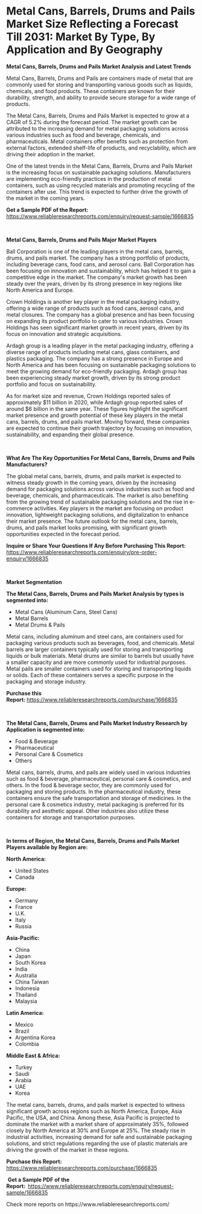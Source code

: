 <p><h1>Metal Cans, Barrels, Drums and Pails Market Size Reflecting a Forecast Till 2031: Market By Type, By Application and By Geography</h1></p><p><strong>Metal Cans, Barrels, Drums and Pails Market Analysis and Latest Trends</strong></p>
<p><p>Metal Cans, Barrels, Drums and Pails are containers made of metal that are commonly used for storing and transporting various goods such as liquids, chemicals, and food products. These containers are known for their durability, strength, and ability to provide secure storage for a wide range of products.</p><p>The Metal Cans, Barrels, Drums and Pails Market is expected to grow at a CAGR of 5.2% during the forecast period. The market growth can be attributed to the increasing demand for metal packaging solutions across various industries such as food and beverage, chemicals, and pharmaceuticals. Metal containers offer benefits such as protection from external factors, extended shelf-life of products, and recyclability, which are driving their adoption in the market.</p><p>One of the latest trends in the Metal Cans, Barrels, Drums and Pails Market is the increasing focus on sustainable packaging solutions. Manufacturers are implementing eco-friendly practices in the production of metal containers, such as using recycled materials and promoting recycling of the containers after use. This trend is expected to further drive the growth of the market in the coming years.</p></p>
<p><strong>Get a Sample PDF of the Report:&nbsp;</strong> <a href="https://www.reliableresearchreports.com/enquiry/request-sample/1666835">https://www.reliableresearchreports.com/enquiry/request-sample/1666835</a></p>
<p>&nbsp;</p>
<p><strong>Metal Cans, Barrels, Drums and Pails Major Market Players</strong></p>
<p><p>Ball Corporation is one of the leading players in the metal cans, barrels, drums, and pails market. The company has a strong portfolio of products, including beverage cans, food cans, and aerosol cans. Ball Corporation has been focusing on innovation and sustainability, which has helped it to gain a competitive edge in the market. The company's market growth has been steady over the years, driven by its strong presence in key regions like North America and Europe.</p><p>Crown Holdings is another key player in the metal packaging industry, offering a wide range of products such as food cans, aerosol cans, and metal closures. The company has a global presence and has been focusing on expanding its product portfolio to cater to various industries. Crown Holdings has seen significant market growth in recent years, driven by its focus on innovation and strategic acquisitions.</p><p>Ardagh group is a leading player in the metal packaging industry, offering a diverse range of products including metal cans, glass containers, and plastics packaging. The company has a strong presence in Europe and North America and has been focusing on sustainable packaging solutions to meet the growing demand for eco-friendly packaging. Ardagh group has been experiencing steady market growth, driven by its strong product portfolio and focus on sustainability.</p><p>As for market size and revenue, Crown Holdings reported sales of approximately $11 billion in 2020, while Ardagh group reported sales of around $6 billion in the same year. These figures highlight the significant market presence and growth potential of these key players in the metal cans, barrels, drums, and pails market. Moving forward, these companies are expected to continue their growth trajectory by focusing on innovation, sustainability, and expanding their global presence.</p></p>
<p>&nbsp;</p>
<p><strong>What Are The Key Opportunities For Metal Cans, Barrels, Drums and Pails Manufacturers?</strong></p>
<p><p>The global metal cans, barrels, drums, and pails market is expected to witness steady growth in the coming years, driven by the increasing demand for packaging solutions across various industries such as food and beverage, chemicals, and pharmaceuticals. The market is also benefiting from the growing trend of sustainable packaging solutions and the rise in e-commerce activities. Key players in the market are focusing on product innovation, lightweight packaging solutions, and digitalization to enhance their market presence. The future outlook for the metal cans, barrels, drums, and pails market looks promising, with significant growth opportunities expected in the forecast period.</p></p>
<p><strong>Inquire or Share Your Questions If Any Before Purchasing This Report:</strong> <a href="https://www.reliableresearchreports.com/enquiry/pre-order-enquiry/1666835">https://www.reliableresearchreports.com/enquiry/pre-order-enquiry/1666835</a></p>
<p>&nbsp;</p>
<p><strong>Market Segmentation</strong></p>
<p><strong>The Metal Cans, Barrels, Drums and Pails Market Analysis by types is segmented into:</strong></p>
<p><ul><li>Metal Cans (Aluminum Cans, Steel Cans)</li><li>Metal Barrels</li><li>Metal Drums & Pails</li></ul></p>
<p><p>Metal cans, including aluminum and steel cans, are containers used for packaging various products such as beverages, food, and chemicals. Metal barrels are larger containers typically used for storing and transporting liquids or bulk materials. Metal drums are similar to barrels but usually have a smaller capacity and are more commonly used for industrial purposes. Metal pails are smaller containers used for storing and transporting liquids or solids. Each of these containers serves a specific purpose in the packaging and storage industry.</p></p>
<p><strong>Purchase this Report:&nbsp;</strong><a href="https://www.reliableresearchreports.com/purchase/1666835">https://www.reliableresearchreports.com/purchase/1666835</a></p>
<p>&nbsp;</p>
<p><strong>The Metal Cans, Barrels, Drums and Pails Market Industry Research by Application is segmented into:</strong></p>
<p><ul><li>Food & Beverage</li><li>Pharmaceutical</li><li>Personal Care & Cosmetics</li><li>Others</li></ul></p>
<p><p>Metal cans, barrels, drums, and pails are widely used in various industries such as food & beverage, pharmaceutical, personal care & cosmetics, and others. In the food & beverage sector, they are commonly used for packaging and storing products. In the pharmaceutical industry, these containers ensure the safe transportation and storage of medicines. In the personal care & cosmetics industry, metal packaging is preferred for its durability and aesthetic appeal. Other industries also utilize these containers for storage and transportation purposes.</p></p>
<p>&nbsp;</p>
<p><strong>In terms of Region, the Metal Cans, Barrels, Drums and Pails Market Players available by Region are:</strong></p>
<p>
    <p> <strong> North America: </strong>
        <ul>
            <li>United States</li>
            <li>Canada</li>
        </ul>
        </p> 
    <p> <strong> Europe: </strong>
        <ul>
            <li>Germany</li>
            <li>France</li>
            <li>U.K.</li>
            <li>Italy</li>
            <li>Russia</li>
        </ul>
        </p> 
    <p> <strong> Asia-Pacific: </strong>
        <ul>
            <li>China</li>
            <li>Japan</li>
            <li>South Korea</li>
            <li>India</li>
            <li>Australia</li>
            <li>China Taiwan</li>
            <li>Indonesia</li>
            <li>Thailand</li>
            <li>Malaysia</li>
        </ul>
        </p> 
    <p> <strong> Latin America: </strong>
        <ul>
            <li>Mexico</li>
            <li>Brazil</li>
            <li>Argentina Korea</li>
            <li>Colombia</li>
        </ul>
        </p> 
    <p> <strong> Middle East & Africa: </strong>
        <ul>
            <li>Turkey</li>
            <li>Saudi</li>
            <li>Arabia</li>
            <li>UAE</li>
            <li>Korea</li>
        </ul>
    </p>
    </p>
<p><p>The metal cans, barrels, drums, and pails market is expected to witness significant growth across regions such as North America, Europe, Asia Pacific, the USA, and China. Among these, Asia Pacific is projected to dominate the market with a market share of approximately 35%, followed closely by North America at 30% and Europe at 25%. The steady rise in industrial activities, increasing demand for safe and sustainable packaging solutions, and strict regulations regarding the use of plastic materials are driving the growth of the market in these regions.</p></p>
<p><strong>Purchase this Report: </strong><a href="https://www.reliableresearchreports.com/purchase/1666835">https://www.reliableresearchreports.com/purchase/1666835</a></p>
<p>&nbsp;<strong>Get a Sample PDF of the Report:&nbsp;&nbsp;</strong><a href="https://www.reliableresearchreports.com/enquiry/request-sample/1666835">https://www.reliableresearchreports.com/enquiry/request-sample/1666835</a></p>
<p><strong></strong></p>
<p>Check more reports on https://www.reliableresearchreports.com/</p>